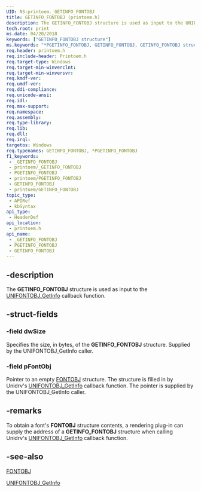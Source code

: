 ```yaml
---
UID: NS:printoem._GETINFO_FONTOBJ
title: GETINFO_FONTOBJ (printoem.h)
description: The GETINFO_FONTOBJ structure is used as input to the UNIFONTOBJ_GetInfo callback function.
tech.root: print
ms.date: 04/20/2018
keywords: ["GETINFO_FONTOBJ structure"]
ms.keywords: "*PGETINFO_FONTOBJ, GETINFO_FONTOBJ, GETINFO_FONTOBJ structure [Print Devices], PGETINFO_FONTOBJ, PGETINFO_FONTOBJ structure pointer [Print Devices], _GETINFO_FONTOBJ, print.getinfo_fontobj, print_unidrv-pscript_rendering_2fdbe41f-95af-46ef-be82-04c1dc02297f.xml, printoem/GETINFO_FONTOBJ, printoem/PGETINFO_FONTOBJ"
req.header: printoem.h
req.include-header: Printoem.h
req.target-type: Windows
req.target-min-winverclnt: 
req.target-min-winversvr: 
req.kmdf-ver: 
req.umdf-ver: 
req.ddi-compliance: 
req.unicode-ansi: 
req.idl: 
req.max-support: 
req.namespace: 
req.assembly: 
req.type-library: 
req.lib: 
req.dll: 
req.irql: 
targetos: Windows
req.typenames: GETINFO_FONTOBJ, *PGETINFO_FONTOBJ
f1_keywords:
 - _GETINFO_FONTOBJ
 - printoem/_GETINFO_FONTOBJ
 - PGETINFO_FONTOBJ
 - printoem/PGETINFO_FONTOBJ
 - GETINFO_FONTOBJ
 - printoem/GETINFO_FONTOBJ
topic_type:
 - APIRef
 - kbSyntax
api_type:
 - HeaderDef
api_location:
 - printoem.h
api_name:
 - _GETINFO_FONTOBJ
 - PGETINFO_FONTOBJ
 - GETINFO_FONTOBJ
---
```


## -description

The **GETINFO_FONTOBJ** structure is used as input to the [UNIFONTOBJ_GetInfo](./nc-printoem-pfngetinfo.md) callback function.

## -struct-fields

### -field dwSize

Specifies the size, in bytes, of the **GETINFO_FONTOBJ** structure. Supplied by the UNIFONTOBJ_GetInfo caller.

### -field pFontObj

Pointer to an empty [FONTOBJ](/windows/win32/api/winddi/ns-winddi-fontobj) structure. The structure is filled in by Unidrv's [UNIFONTOBJ_GetInfo](./nc-printoem-pfngetinfo.md) callback function. The pointer is supplied by the UNIFONTOBJ_GetInfo caller.

## -remarks

To obtain a font's **FONTOBJ** structure contents, a rendering plug-in can supply the address of a **GETINFO_FONTOBJ** structure when calling Unidrv's [UNIFONTOBJ_GetInfo](./nc-printoem-pfngetinfo.md) callback function.

## -see-also

[FONTOBJ](/windows/win32/api/winddi/ns-winddi-fontobj)

[UNIFONTOBJ_GetInfo](./nc-printoem-pfngetinfo.md)